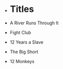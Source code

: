 

- # Titles

- A River Runs Through It
- Fight Club
- 12 Years a Slave
- The Big Short
- 12 Monkeys
